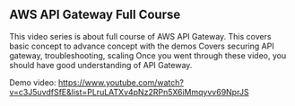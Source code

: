 ## AWS API Gateway Full Course
This video series is about full course of AWS API Gateway. This covers basic concept to advance concept with the demos
Covers securing API gateway, troubleshooting, scaling 
Once you went through these video, you should have good understanding of API Gateway.

Demo video: https://www.youtube.com/watch?v=c3J5uvdfSfE&list=PLruLATXv4pNz2RPn5X6iMmqyvv69NprJS
